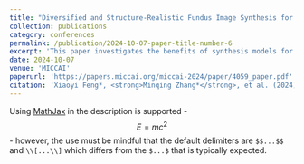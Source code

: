 ```yaml
---
title: "Diversified and Structure-Realistic Fundus Image Synthesis for Diabetic Retinopathy Lesion Segmentation"
collection: publications
category: conferences
permalink: /publication/2024-10-07-paper-title-number-6
excerpt: 'This paper investigates the benefits of synthesis models for DR lesion segmentation from fundus images.'
date: 2024-10-07
venue: 'MICCAI'
paperurl: 'https://papers.miccai.org/miccai-2024/paper/4059_paper.pdf'
citation: 'Xiaoyi Feng*, <strong>Minqing Zhang*</strong>, et al. (2024). &quot;Diversified and Structure-Realistic Fundus Image Synthesis for Diabetic Retinopathy Lesion Segmentation.&quot; <i>MICCAI 2024</i>. 1(3).'
---
```


Using [MathJax](https://www.mathjax.org/) in the description is supported - $$E=mc^2$$ - however, the use must be mindful that the default delimiters are `$$...$$` and `\\[...\\]` which differs from the `$...$` that is typically expected.
